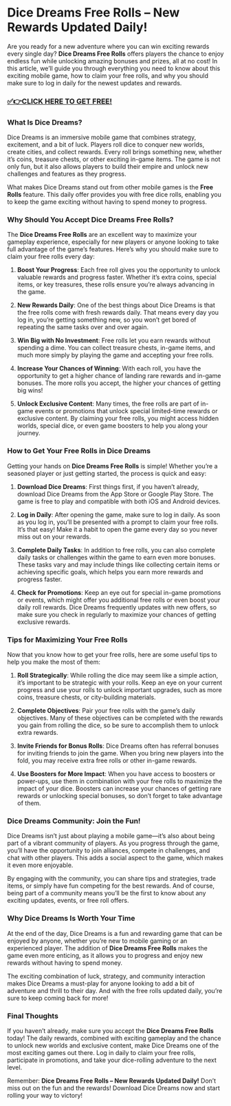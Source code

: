 # Dice Dreams Free Rolls – New Rewards Updated Daily!

Are you ready for a new adventure where you can win exciting rewards every single day? **Dice Dreams Free Rolls** offers players the chance to enjoy endless fun while unlocking amazing bonuses and prizes, all at no cost! In this article, we’ll guide you through everything you need to know about this exciting mobile game, how to claim your free rolls, and why you should make sure to log in daily for the newest updates and rewards.

### [✅👉CLICK HERE TO GET FREE!](https://freerewards.xyz/dice/dreams/)

### What Is Dice Dreams?

Dice Dreams is an immersive mobile game that combines strategy, excitement, and a bit of luck. Players roll dice to conquer new worlds, create cities, and collect rewards. Every roll brings something new, whether it’s coins, treasure chests, or other exciting in-game items. The game is not only fun, but it also allows players to build their empire and unlock new challenges and features as they progress.

What makes Dice Dreams stand out from other mobile games is the **Free Rolls** feature. This daily offer provides you with free dice rolls, enabling you to keep the game exciting without having to spend money to progress. 

### Why Should You Accept Dice Dreams Free Rolls?

The **Dice Dreams Free Rolls** are an excellent way to maximize your gameplay experience, especially for new players or anyone looking to take full advantage of the game’s features. Here’s why you should make sure to claim your free rolls every day:

1. **Boost Your Progress**: Each free roll gives you the opportunity to unlock valuable rewards and progress faster. Whether it’s extra coins, special items, or key treasures, these rolls ensure you’re always advancing in the game.

2. **New Rewards Daily**: One of the best things about Dice Dreams is that the free rolls come with fresh rewards daily. That means every day you log in, you’re getting something new, so you won’t get bored of repeating the same tasks over and over again.

3. **Win Big with No Investment**: Free rolls let you earn rewards without spending a dime. You can collect treasure chests, in-game items, and much more simply by playing the game and accepting your free rolls.

4. **Increase Your Chances of Winning**: With each roll, you have the opportunity to get a higher chance of landing rare rewards and in-game bonuses. The more rolls you accept, the higher your chances of getting big wins!

5. **Unlock Exclusive Content**: Many times, the free rolls are part of in-game events or promotions that unlock special limited-time rewards or exclusive content. By claiming your free rolls, you might access hidden worlds, special dice, or even game boosters to help you along your journey.

### How to Get Your Free Rolls in Dice Dreams

Getting your hands on **Dice Dreams Free Rolls** is simple! Whether you’re a seasoned player or just getting started, the process is quick and easy:

1. **Download Dice Dreams**: First things first, if you haven’t already, download Dice Dreams from the App Store or Google Play Store. The game is free to play and compatible with both iOS and Android devices.

2. **Log in Daily**: After opening the game, make sure to log in daily. As soon as you log in, you’ll be presented with a prompt to claim your free rolls. It’s that easy! Make it a habit to open the game every day so you never miss out on your rewards.

3. **Complete Daily Tasks**: In addition to free rolls, you can also complete daily tasks or challenges within the game to earn even more bonuses. These tasks vary and may include things like collecting certain items or achieving specific goals, which helps you earn more rewards and progress faster.

4. **Check for Promotions**: Keep an eye out for special in-game promotions or events, which might offer you additional free rolls or even boost your daily roll rewards. Dice Dreams frequently updates with new offers, so make sure you check in regularly to maximize your chances of getting exclusive rewards.

### Tips for Maximizing Your Free Rolls

Now that you know how to get your free rolls, here are some useful tips to help you make the most of them:

1. **Roll Strategically**: While rolling the dice may seem like a simple action, it’s important to be strategic with your rolls. Keep an eye on your current progress and use your rolls to unlock important upgrades, such as more coins, treasure chests, or city-building materials.

2. **Complete Objectives**: Pair your free rolls with the game’s daily objectives. Many of these objectives can be completed with the rewards you gain from rolling the dice, so be sure to accomplish them to unlock extra rewards.

3. **Invite Friends for Bonus Rolls**: Dice Dreams often has referral bonuses for inviting friends to join the game. When you bring new players into the fold, you may receive extra free rolls or other in-game rewards.

4. **Use Boosters for More Impact**: When you have access to boosters or power-ups, use them in combination with your free rolls to maximize the impact of your dice. Boosters can increase your chances of getting rare rewards or unlocking special bonuses, so don’t forget to take advantage of them.

### Dice Dreams Community: Join the Fun!

Dice Dreams isn’t just about playing a mobile game—it’s also about being part of a vibrant community of players. As you progress through the game, you’ll have the opportunity to join alliances, compete in challenges, and chat with other players. This adds a social aspect to the game, which makes it even more enjoyable. 

By engaging with the community, you can share tips and strategies, trade items, or simply have fun competing for the best rewards. And of course, being part of a community means you’ll be the first to know about any exciting updates, events, or free roll offers.

### Why Dice Dreams Is Worth Your Time

At the end of the day, Dice Dreams is a fun and rewarding game that can be enjoyed by anyone, whether you’re new to mobile gaming or an experienced player. The addition of **Dice Dreams Free Rolls** makes the game even more enticing, as it allows you to progress and enjoy new rewards without having to spend money.

The exciting combination of luck, strategy, and community interaction makes Dice Dreams a must-play for anyone looking to add a bit of adventure and thrill to their day. And with the free rolls updated daily, you’re sure to keep coming back for more!

### Final Thoughts

If you haven’t already, make sure you accept the **Dice Dreams Free Rolls** today! The daily rewards, combined with exciting gameplay and the chance to unlock new worlds and exclusive content, make Dice Dreams one of the most exciting games out there. Log in daily to claim your free rolls, participate in promotions, and take your dice-rolling adventure to the next level. 

Remember: **Dice Dreams Free Rolls – New Rewards Updated Daily!** Don’t miss out on the fun and the rewards! Download Dice Dreams now and start rolling your way to victory!

